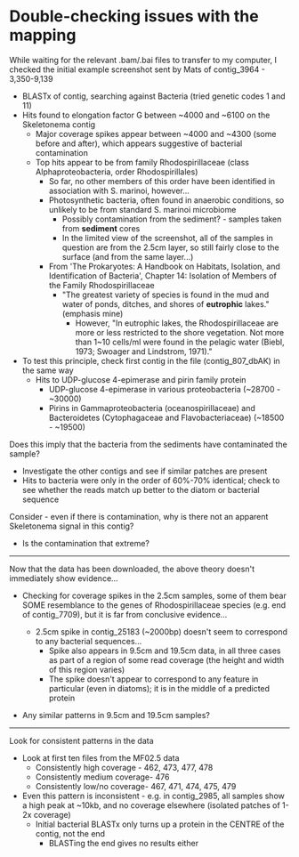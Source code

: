 # Double-checking issues with the mapping

While waiting for the relevant .bam/.bai files to transfer to my computer, I checked the initial example screenshot sent by Mats of contig_3964 - 3,350-9,139
* BLASTx of contig, searching against Bacteria (tried genetic codes 1 and 11)
* Hits found to elongation factor G between ~4000 and ~6100 on the Skeletonema contig
  * Major coverage spikes appear between ~4000 and ~4300 (some before and after), which appears suggestive of bacterial contamination
  * Top hits appear to be from family Rhodospirillaceae (class Alphaproteobacteria, order Rhodospirillales)
    * So far, no other members of this order have been identified in association with S. marinoi, however...
    * Photosynthetic bacteria, often found in anaerobic conditions, so unlikely to be from standard S. marinoi microbiome
      * Possibly contamination from the sediment? - samples taken from **sediment** cores
      * In the limited view of the screenshot, all of the samples in question are from the 2.5cm layer, so still fairly close to the surface
        (and from the same layer...)
    * From 'The Prokaryotes: A Handbook on Habitats, Isolation, and Identification of Bacteria', Chapter 14: Isolation of Members of the Family Rhodospirillaceae
      * "The greatest variety of species is found in the mud and water of ponds, ditches, and shores of **eutrophic** lakes." (emphasis mine)
        * However, "In eutrophic lakes, the Rhodospirillaceae are more or less restricted to the shore vegetation. Not more than 1~10 cells/ml were found in the
                    pelagic water (Biebl, 1973; Swoager and Lindstrom, 1971)."
* To test this principle, check first contig in the file (contig_807_dbAK) in the same way
  * Hits to UDP-glucose 4-epimerase and pirin family protein
    * UDP-glucose 4-epimerase in various proteobacteria (~28700 - ~30000)
    * Pirins in Gammaproteobacteria (oceanospirillaceae) and Bacteroidetes (Cytophagaceae and Flavobacteriaceae) (~18500 - ~19500)





Does this imply that the bacteria from the sediments have contaminated the sample?
* Investigate the other contigs and see if similar patches are present
* Hits to bacteria were only in the order of 60%-70% identical; check to see whether the reads match up better to the diatom or bacterial sequence

Consider - even if there is contamination, why is there not an apparent Skeletonema signal in this contig?
* Is the contamination that extreme?

---

Now that the data has been downloaded, the above theory doesn't immediately show evidence...
* Checking for coverage spikes in the 2.5cm samples, some of them bear SOME resemblance to the genes of Rhodospirillaceae species (e.g. end of contig_7709),
  but it is far from conclusive evidence...
  * 2.5cm spike in contig_25183 (~2000bp) doesn't seem to correspond to any bacterial sequences...
    * Spike also appears in 9.5cm and 19.5cm data, in all three cases as part of a region of some read coverage (the height and width of this region varies)
    * The spike doesn't appear to correspond to any feature in particular (even in diatoms); it is in the middle of a predicted protein

* Any similar patterns in 9.5cm and 19.5cm samples?

---

Look for consistent patterns in the data
* Look at first ten files from the MF02.5 data
  * Consistently high coverage	- 462, 473, 477, 478
  * Consistently medium coverage- 476
  * Consistently low/no coverage- 467, 471, 474, 475, 479
* Even this pattern is inconsistent - e.g. in contig_2985, all samples show a high peak at ~10kb, and no coverage elsewhere (isolated patches of 1-2x coverage)
  * Initial bacterial BLASTx only turns up a protein in the CENTRE of the contig, not the end
    * BLASTing the end gives no results either

